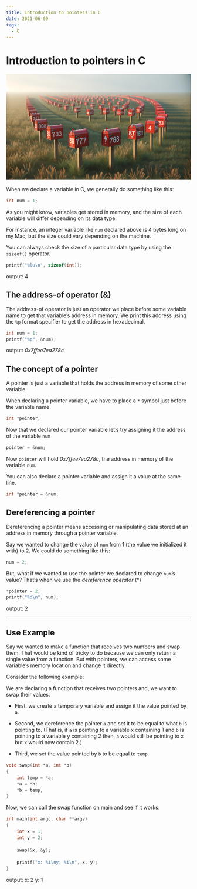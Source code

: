 ```yaml
---
title: Introduction to pointers in C
date: 2021-06-09
tags:
  - C
---
```


# Introduction to pointers in C

![image](../media/pointers.png)

When we declare a variable in C, we generally do something like this:
```c
int num = 1;
```

As you might know, variables get stored in memory, and the size of each variable will differ depending on its data type.

For instance, an integer variable like  `num` declared above is 4 bytes long on my Mac, but the size could vary depending on the machine.

You can always check the size of a particular data type by using the `sizeof()` operator.

```c
printf("%lu\n", sizeof(int));
```
output: 4

## The address-of operator (&)
The address-of operator is just an operator we place before some variable name to get that variable’s address in memory. We print this address using the `%p` format specifier to get the address in hexadecimal.
```c
int num = 1;
printf("%p", &num);
```
output: *0x7ffee7ea278c*

## The concept of a pointer
A pointer is just a variable that holds the address in memory of some other variable.

When declaring a pointer variable, we have to place a `*`  symbol just before the variable name.

```c
int *pointer;
```

Now that we declared our pointer variable let’s try assigning it the address of the variable `num`

```c
pointer = &num;
```

Now `pointer` will hold *0x7ffee7ea278c*, the address in memory of the variable `num`.

You can also declare a pointer variable and assign it a value at the same line.
```c
int *pointer = &num;
```

## Dereferencing a pointer
Dereferencing a pointer means accessing or manipulating data stored at an address in memory through a pointer variable.

Say we wanted to change the value of `num` from 1 (the value we initialized it with) to 2.
We could do something like this:

```c
num = 2;
```

But, what if we wanted to use the pointer we declared to change `num`’s value?
That’s when we use the *dereference operator* (*)

```c
*pointer = 2;
printf("%d\n", num);
```
output: 2

- - - -

## Use Example
Say we wanted to make a function that receives two numbers and swap them.
That would be kind of tricky to do because we can only return a single value from a function.
But with pointers, we can access some variable’s memory location and change it directly.

Consider the following example:

 We are declaring a function that receives two pointers and, we want to swap their values.

- First, we create a temporary variable and assign it the value pointed by `a`.

- Second, we dereference the pointer `a`  and set it to be equal to what `b` is pointing to. (That is, if `a` is pointing to a variable x containing 1 and `b` is pointing to a variable y containing 2 then, `a` would still be pointing to x but x would now contain 2.)

- Third, we set the value pointed by `b` to be equal to `temp`.

```c
void swap(int *a, int *b)
{
    int temp = *a;
    *a = *b;
    *b = temp;
}
```

Now, we can call the swap function on main and see if it works.
```c
int main(int argc, char **argv)
{
    int x = 1;
    int y = 2;

    swap(&x, &y);

    printf("x: %i\ny: %i\n", x, y);
}
```
output:
x: 2
y: 1
